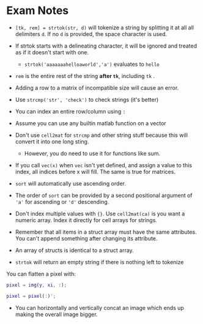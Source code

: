 # Exam Notes
- `[tk, rem] = strtok(str, d)` will tokenize a string by splitting it at all all delimiters `d`. If no `d` is provided, the space character is used. 
- If strtok starts with a delineating character, it will be ignored and treated as if it doesn't start with one.
	- `strtok('aaaaaaahelloaworld','a')` evaluates to `hello`
- `rem` is the entire rest of the string **after `tk`**, including `tk` .

- Adding a row to a matrix of incompatible size will cause an error.
- Use `strcmp('str', 'check')` to check strings (it's better)
- You can index an entire row/column using `:`

- Assume you can use any builtin matlab function on a vector
- Don't use `cell2mat` for `strcmp` and other string stuff because this will convert it into one long sting.
	- However, you do need to use it for functions like sum. 
- If you call `vec(x)` when `vec` isn't yet defined, and assign a value to this index, all indices before x will fill.  The same is true for matrices.
- `sort` will automatically use ascending order.
- The order of `sort` can be provided by a second positional argument of `'a'` for ascending or `'d'` descending.

- Don't index multiple values with `{}`. Use `cell2mat(ca)` is you want a numeric array. Index it directly for cell arrays for strings.
- Remember that all items in a struct array must have the same attributes. You can't append something after changing its attribute.
- An array of structs is identical to a struct array.
- `strtok` will return an empty string if there is nothing left to tokenize

You can flatten a pixel with:
```matlab
pixel = img(y, xi, :);

pixel = pixel(:)';
```

- You can horizontally and vertically concat an image which ends up making the overall image bigger.